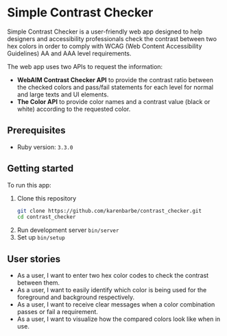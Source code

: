 # Simple Contrast Checker

Simple Contrast Checker is a user-friendly web app designed to help designers and accessibility professionals check the contrast between two hex colors in order to comply with WCAG (Web Content Accessibility Guidelines) AA and AAA level requirements.

The web app uses two APIs to request the information:

- **WebAIM Contrast Checker API** to provide the contrast ratio between the checked colors and pass/fail statements for each level for normal and large texts and UI elements.
- **The Color API** to provide color names and a contrast value (black or white) according to the requested color.

## Prerequisites

- Ruby version: `3.3.0`

## Getting started

To run this app:

1. Clone this repository
   ```bash
   git clone https://github.com/karenbarbe/contrast_checker.git
   cd contrast_checker
   ```
2. Run development server `bin/server`
3. Set up `bin/setup`

## User stories

- As a user, I want to enter two hex color codes to check the contrast between them.
- As a user, I want to easily identify which color is being used for the foreground and background respectively.
- As a user, I want to receive clear messages when a color combination passes or fail a requirement.
- As a user, I want to visualize how the compared colors look like when in use.
